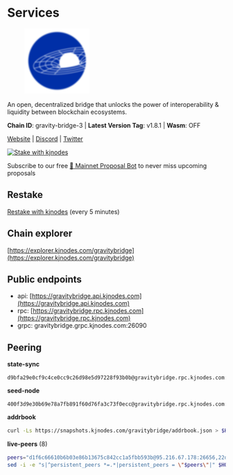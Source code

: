 # Services

<figure><img src="https://raw.githubusercontent.com/kj89/cosmos-images/main/logos/gravitybridge.png" width="150" alt=""><figcaption></figcaption></figure>

An open, decentralized bridge that unlocks the power of  interoperability & liquidity between blockchain ecosystems.

**Chain ID**: gravity-bridge-3 | **Latest Version Tag**: v1.8.1 | **Wasm**: OFF

[Website](https://www.gravitybridge.net) | [Discord](https://discord.gg/ARV8dTSjAk) | [Twitter](https://twitter.com/gravity_bridge)

[![Stake with kjnodes](https://i.ibb.co/cr44Q8j/button-stake-with-kjnodes.png)](https://restake.app/gravitybridge/gravityvaloper1nw3uavthnjwsgrrjzav2wdg9m0pw7k4fc7hvlz)

Subscribe to our free [🤖 Mainnet Proposal Bot](https://t.me/kjnodes_proposal_bot) to never miss upcoming proposals

## Restake

[Restake with kjnodes](https://restake.app/gravitybridge/gravityvaloper1nw3uavthnjwsgrrjzav2wdg9m0pw7k4fc7hvlz) (every 5 minutes)
## Chain explorer
[https://explorer.kjnodes.com/gravitybridge](https://explorer.kjnodes.com/gravitybridge)

## Public endpoints

* api: [https://gravitybridge.api.kjnodes.com](https://gravitybridge.api.kjnodes.com)
* rpc: [https://gravitybridge.rpc.kjnodes.com](https://gravitybridge.rpc.kjnodes.com)
* grpc: gravitybridge.grpc.kjnodes.com:26090

## Peering

**state-sync**

```text
d9bfa29e0cf9c4ce0cc9c26d98e5d97228f93b0b@gravitybridge.rpc.kjnodes.com:26656
```

**seed-node**

```text
400f3d9e30b69e78a7fb891f60d76fa3c73f0ecc@gravitybridge.rpc.kjnodes.com:26659
```

**addrbook**
```bash
curl -Ls https://snapshots.kjnodes.com/gravitybridge/addrbook.json > $HOME/.gravity/config/addrbook.json
```

**live-peers** (8)
```bash
peers="d1f6c66610b6b03e86b13675c842cc1a5fbb593b@95.216.67.178:26656,22d909fa9213c13324e19f6ec85c9771f03171ac@51.210.223.98:26656,0a8487549154b7dd96fd0af1843ecfa62246f816@18.144.134.123:26656,d9bfa29e0cf9c4ce0cc9c26d98e5d97228f93b0b@65.109.88.38:26656,df243a4c65b436fb4c81bf71b83ce9de865fea5a@213.239.207.165:26656,8357279ecb5f1b80eda324762a1406868c89bb5a@172.105.103.88:26656,a8d25e5e9cae32ae50537e4c83673ad61d589517@65.108.107.100:26656,4e406a1dcfc02de104925e6b8718c6364e1e0864@45.14.194.229:26656"
sed -i -e "s|^persistent_peers *=.*|persistent_peers = \"$peers\"|" $HOME/.gravity/config/config.toml
```

